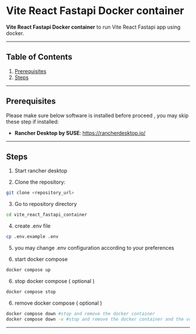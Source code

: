 # Vite React Fastapi Docker container

**Vite React Fastapi Docker container** to run Vite React Fastapi app using docker.

---

## Table of Contents
1. [Prerequisites](#Prerequisites)
2. [Steps](#Steps)

---

## Prerequisites

Please make sure below software  is installed before proceed , you may skip these step if installed:
- **Rancher Desktop by SUSE**: https://rancherdesktop.io/

---

## Steps

1. Start rancher desktop

2. Clone the repository:

```bash
git clone <repository_url>
```
3. Go to repository directory

```bash
cd vite_react_fastapi_container
```

4. create .env file

```bash
cp .env.example .env

```

5. you may change .env configuration according to your preferences

6. start docker compose

```bash
docker compose up
```

6. stop docker compose ( optional )

```bash
docker compose stop
```

6. remove docker compose ( optional )

```bash
docker compose down #stop and remove the docker container
docker compose down -v #stop and remove the docker container and the volume
```
---

